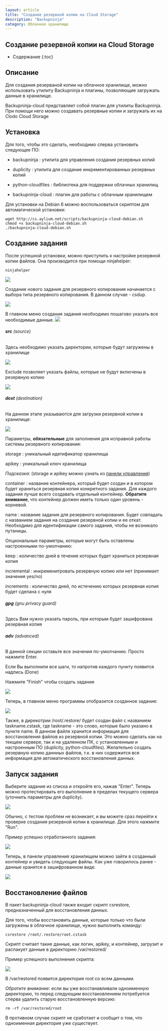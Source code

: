 ```yaml
---
layout: article
title: "Создание резервной копии на Cloud Storage"
description: "Backupninja"
category: Облачное хранилище 
---
```


## Создание резервной копии на Cloud Storage

* Содержание
{:toc}

Описание
----------

Для создания резерваной копии на облачное хранилище, можно использовать утилиту Backupninja и плагины, позволяющие загружать данные в хранилище.

Backupninja-cloud представляет собой плагин для утилиты Backupninja.
При помощи него можно создавать резервные копии и загружать их на Clodo Cloud Storage

Установка
----------

Для того, чтобы это сделать, необходимо сперва установить следующее ПО:

* backupninja
: утилита для управления создания резервных копий

* duplicity
: утилита для создание инкрементированных резервных копий

* python-cloudfiles
: библиотека для поддержки облачных хранилищ

* backupninja-cloud
: плагин для работы с облачным хранилищем

Для установки на Debian 6 можно воспользоваться скриптом для автоматической установки:


	wget http://cs.aylium.net/scripts/backupninja-cloud-debian.sh
	chmod +x backupninja-cloud-debian.sh
	./backupninja-cloud-debian.sh

Создание задания
----------


После успешной установки, можно приступить к настройке резервной копии файлов. Она производится при помощи ninjahelper:

    ninjahelper
	
![](/images/cloudstorage/backupninja/bn_cloud_001.png)


Создание нового задания для резервного копирования начинается с выбора типа резервного копирования. В данном случае - csdup.

![](/images/cloudstorage/backupninja/bn_cloud_002.png)


В главном меню создания задания необходимо пошагово указать все необходимые данные.
![](http://static.clodo.ru/lib-images/backupninja/bn_cloud_003.png)


###### __src__ (source) #######

Здесь необходимо указать директории, которые будут загружены в хранилище

![](/images/cloudstorage/backupninja/bn_cloud_004.png)

Exclude позволяет указать файлы, которые не будут включены в резервную копию

![](/images/cloudstorage/backupninja/bn_cloud_005.png)

###### __dest__ (destination) ######


На данном этапе указываются для загрузки резервной копии в хранилище:

![](/images/cloudstorage/backupninja/bn_cloud_006.png)


Параметры, __обязательные__ для заполнения для исправной работы системы резервного копирования:

storage
: уникальный идетификатор хранилища

apikey
: уникальный ключ хранилища

_Подсказка:_ (storage и apikey можно узнать из [панели управления](https://panel.clodo.ru/#storage/))

container
: название контейнера, который будет создан и в котором будет храниться резервная копия конкретного задания. Для каждого задания лучше всего создавать отдельный контейнер. __Обратите внимание__, что контейнер должен иметь только один уровень - корневой.

name
: название задания для резервного копирования. Будет совпадать с названием задания на создание резервной копии и ее откат. Необходимо для идентификации самого задания, чтобы не возникало путаницы.

Опциональные параметры, которые могут быть оставлены настроенными по-умолчанию:

keep
: количество дней в течение которых будет храниться резервная копия

incremental
: инкременитровать резервную копию или нет (принимает значения yes/no)

increments
: количество дней, по истечению которых резервная копия будет сделана с нуля


###### __gpg__ (gnu privacy guard) ######

Здесь Вам нужно указать пароль, при которым будет зашифрована резервная копия

###### __adv__ (advanced) ######

В данной секции оставьте все значения по-умолчанию. Просто нажмите Enter.

Если Вы выполнили все шаги, то напротив каждого пункту появится надпись (Done)

Нажмите "Finish" чтобы создать задание

![](/images/cloudstorage/backupninja/bn_cloud_007.png)

Теперь, в главном меню программы отобразится созданное задание:

![](/images/cloudstorage/backupninja/bn_cloud_008.png)

Также, в дирекотрии /root/.restore/ будет создан файл с названием taskname.cstask, где taskname - это слово, которые было указано в пункте name. В данном файле хранится информация для восстановления файлов из резервной копии. Это можно сделать как на текщем сервере, так и на удаленном ПК, с установленным и настроенным ПО (duplicity, python-cloudfiles). Желательно создать резервную копию даннных файлов, т.к. в них содержится вся информация для автоматического восстановления данных.


Запуск задания
----------

Выберите задание из списка и откройте его, нажав "Enter". Теперь можно протестировать его выполнение в пределах текущего сервера (уточнить параметры для duplicity).

![](/images/cloudstorage/backupninja/bn_cloud_009.png)

Обычно, с тестом проблем не возникает, и вы можете сраз перейти к проверке создания резервной копии в хранилище. Для этого нажмите "Run".

Пример успешно отработанного задания:

![](/images/cloudstorage/backupninja/bn_cloud_010.png)


Теперь, в панели управления хранилищем можно зайти в созданный контейнер и увидеть следующие файлы. Как уже говорилось ранее - данные хранятся в зашифрованном виде.

![](/images/cloudstorage/backupninja/bn_cloud_012.png)


Восстановление файлов
----------

В пакет backupninja-cloud также входит скрипт csrestore, предназначенный для восстановления данных.

Для того, чтобы восстановить данные, которые только что были загружены в облачное хранилище, нужно выполнить команду:

	csrestore /root/.restore/root.cstask
	
Скрипт считает такие данные, как логин, apikey, и контейнер, загрузит и распакует данные в директорию /var/restored/

Пример успешного выполнения скрипта:

![](/images/cloudstorage/backupninja/bn_cloud_011.png)

В /var/restored появится директория root со всем данными.

_Обратите внимание_: если вы уже восстанавливали одноименную директорию, то перед следующим восстановлением потребуется сперва удалить старую восстановленную версию:

	rm -rf /var/restored/root
	
В противном случае скрипт не сработает и сообщит о том, что одноименная директория уже существует.
